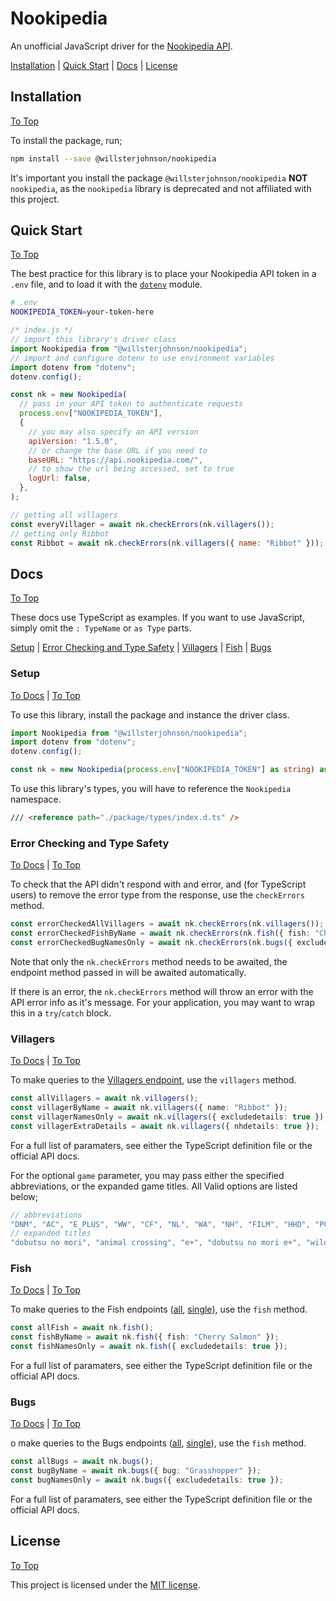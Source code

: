 # Nookipedia

An unofficial JavaScript driver for the [Nookipedia API](https://api.nookipedia.com/).

[Installation](#installation) | [Quick Start](#quick-start) | [Docs](#docs) | [License](#license)

## Installation

[To Top](#nookipedia)

To install the package, run;

```sh
npm install --save @willsterjohnson/nookipedia
```

It's important you install the package `@willsterjohnson/nookipedia` **NOT** `nookipedia`, as the `nookipedia` library is deprecated and not affiliated with this project.

## Quick Start

[To Top](#nookipedia)

The best practice for this library is to place your Nookipedia API token in a `.env` file, and to load it with the [`dotenv`](https://github.com/motdotla/dotenv) module.

```sh
# .env
NOOKIPEDIA_TOKEN=your-token-here
```

```js
/* index.js */
// import this library's driver class
import Nookipedia from "@willsterjohnson/nookipedia";
// import and configure dotenv to use environment variables
import dotenv from "dotenv";
dotenv.config();

const nk = new Nookipedia(
  // pass in your API token to authenticate requests
  process.env["NOOKIPEDIA_TOKEN"],
  {
    // you may also specify an API version
    apiVersion: "1.5.0",
    // or change the base URL if you need to
    baseURL: "https://api.nookipedia.com/",
    // to show the url being accessed, set to true
    logUrl: false,
  },
);

// getting all villagers
const everyVillager = await nk.checkErrors(nk.villagers());
// getting only Ribbot
const Ribbot = await nk.checkErrors(nk.villagers({ name: "Ribbot" }));
```

## Docs

[To Top](#nookipedia)

These docs use TypeScript as examples. If you want to use JavaScript, simply omit the `: TypeName` or `as Type` parts.

[Setup](#setup) | [Error Checking and Type Safety](#error-checking-and-type-safety) | [Villagers](#villagers) | [Fish](#fish) | [Bugs](#bugs)

### Setup

[To Docs](#docs) | [To Top](#nookipedia)

To use this library, install the package and instance the driver class.

```ts
import Nookipedia from "@willsterjohnson/nookipedia";
import dotenv from "dotenv";
dotenv.config();

const nk = new Nookipedia(process.env["NOOKIPEDIA_TOKEN"] as string) as const;
```

To use this library's types, you will have to reference the `Nookipedia` namespace.

```html
/// <reference path="./package/types/index.d.ts" />
```

### Error Checking and Type Safety

[To Docs](#docs) | [To Top](#nookipedia)

To check that the API didn't respond with and error, and (for TypeScript users) to remove the error type from the response, use the `checkErrors` method.

```ts
const errorCheckedAllVillagers = await nk.checkErrors(nk.villagers());
const errorCheckedFishByName = await nk.checkErrors(nk.fish({ fish: "Cherry Salmon" }));
const errorCheckedBugNamesOnly = await nk.checkErrors(nk.bugs({ excludedetails: true }));
```

Note that only the `nk.checkErrors` method needs to be awaited, the endpoint method passed in will be awaited automatically.

If there is an error, the `nk.checkErrors` method will throw an error with the API error info as it's message. For your application, you may want to wrap this in a `try`/`catch` block.

### Villagers

[To Docs](#docs) | [To Top](#nookipedia)

To make queries to the [Villagers endpoint](https://api.nookipedia.com/doc#/paths/~1villagers/get), use the `villagers` method.

```ts
const allVillagers = await nk.villagers();
const villagerByName = await nk.villagers({ name: "Ribbot" });
const villagerNamesOnly = await nk.villagers({ excludedetails: true });
const villagerExtraDetails = await nk.villagers({ nhdetails: true });
```

For a full list of paramaters, see either the TypeScript definition file or the official API docs.

For the optional `game` parameter, you may pass either the specified abbreviations, or the expanded game titles.
All Valid options are listed below;

<!-- prettier-ignore-start -->
```js
// abbreviations
"DNM", "AC", "E_PLUS", "WW", "CF", "NL", "WA", "NH", "FILM", "HHD", "PC"
// expanded titles
"dobutsu no mori", "animal crossing", "e+", "dobutsu no mori e+", "wild world", "city folk", "new leaf", "welcome amiibo", "new horizons", "dobutsu no mori film", "happy home designer", "pocket camp"
```
<!-- prettier-ignore-end -->

### Fish

[To Docs](#docs) | [To Top](#nookipedia)

To make queries to the Fish endpoints ([all](https://api.nookipedia.com/doc#/paths/~1nh~1fish/get), [single](https://api.nookipedia.com/doc#/paths/~1nh~1fish~1{fish}/get)), use the `fish` method.

```ts
const allFish = await nk.fish();
const fishByName = await nk.fish({ fish: "Cherry Salmon" });
const fishNamesOnly = await nk.fish({ excludedetails: true });
```

For a full list of paramaters, see either the TypeScript definition file or the official API docs.

### Bugs

[To Docs](#docs) | [To Top](#nookipedia)

o make queries to the Bugs endpoints ([all](https://api.nookipedia.com/doc#/paths/~1nh~1bugs/get), [single](https://api.nookipedia.com/doc#/paths/~1nh~1bugs~1{bug}/get)), use the `fish` method.

```ts
const allBugs = await nk.bugs();
const bugByName = await nk.bugs({ bug: "Grasshopper" });
const bugNamesOnly = await nk.bugs({ excludedetails: true });
```

For a full list of paramaters, see either the TypeScript definition file or the official API docs.

## License

[To Top](#nookipedia)

This project is licensed under the [MIT license](./LICENSE.md).
